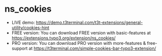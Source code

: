 # ns_cookies

- LIVE demo: https://demo.t3terminal.com/t3t-extensions/general-utility/cookies-hint
- FREE version: You can download FREE version with basic-features at https://extensions.typo3.org/extension/ns_cookies/
- PRO version: You can download PRO version with more-features & free-support at https://t3terminal.com/simple-cookies-bar-typo3-extension/
